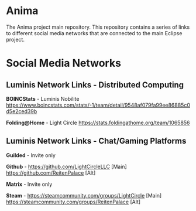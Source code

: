 # Anima
 The Anima project main repository. This repository contains a series of links to different social media networks that
are connected to the main Eclipse project.


# Social Media Networks
## Luminis Network Links - Distributed Computing

**BOINCStats** - Luminis Nobilite https://www.boincstats.com/stats/-1/team/detail/9548af079fa99ee86885c0d5e2ced39b

**Folding@Home** - Light Circle https://stats.foldingathome.org/team/1065856


## Luminis Network Links - Chat/Gaming Platforms

**Guilded** - Invite only

**Github** - https://github.com/LightCircleLLC [Main]
https://github.com/ReitenPalace [Alt]

**Matrix** - Invite only

**Steam** - https://steamcommunity.com/groups/LightCircle [Main]
https://steamcommunity.com/groups/ReitenPalace [Alt]
